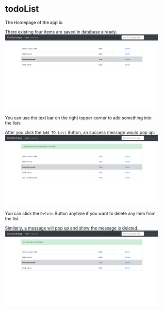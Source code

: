 # todoList
The Homepage of the app is:

There existing four items are saved in database already.
![](static/images/homepage.png)

You can use the text bar on the right topper corner to add 
something into the lists

After you click the ```Add TO List``` Button, an success message would pop up:
![](static/images/added_something.png)

You can click the ```Delete``` Button anytime if you want to delete any item from the list

Similarly, a message will pop up and show the message is deleted.
![](static/images/delete_something.png)




